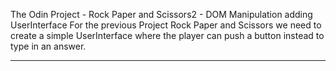 The Odin Project - Rock Paper and Scissors2 - DOM Manipulation adding UserInterface
For the previous Project Rock Paper and Scissors we need to create a simple UserInterface where
the player can push a button instead to type in an answer.

---